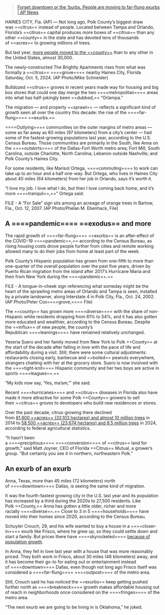 
> [Forget downtown or the ’burbs. People are moving to far-flung exurbs | AP News](https://apnews.com/article/census-exurbs-growth-moving-florida-texas-c98972d87c37faa9ceb89cfcfa07ce1d)



HAINES CITY, Fla. (AP) — Not long ago, Polk County’s biggest draw was ==citrus== instead of people. Located between Tampa and Orlando, Florida’s ==citrus== capital produces more boxes of ==citrus== than any other ==county== in the state and has devoted tens of thousands of ==acres== to growing millions of trees.

But last year, [more people moved to the ==county==](https://apnews.com/article/florida-population-growth-census-immigration-22a1d46ad275f27b4cbf45611aea2760) than to any other in the United States, almost 30,000.

The newly-constructed The Brightly Apartments rises from what was formally a ==citrus== ====grove==== nearby Haines City, Florida Saturday, Oct. 5, 2024. (AP Photo/Mike Schneider)

Bulldozed ==citrus== groves in recent years made way for housing and big box stores that could one day merge the two ====metropolitan==== areas into what has half-jokingly been ==dubbed,== “Orlampa.”

The migration — and property ==sprawl== — reflects a significant kind of growth seen all over the country this decade: the rise of the ====far-flung==== ==exurbs.==

====Outlying==== communities on the outer margins of metro areas — some as far away as 60 miles (97 kilometers) from a city’s center — had some of the fastest-growing populations last year, according to the U.S. Census Bureau. Those communities are primarily in the South, like Anna on the ====outskirts==== of the Dallas-Fort Worth metro area; Fort Mill, South Carolina, outside Charlotte, North Carolina; Lebanon outside Nashville; and Polk County’s Haines City.

For some residents, like Marisol Ortega, ====commuting==== to work can take up to an hour and a half one-way. But Ortega, who lives in Haines City about 40 miles (64 kilometers) from her job in Orlando, says it’s worth it.

“I love my job. I love what I do, but then I love coming back home, and it’s more ====tranquil==,==” Ortega said.

FILE - A “For Sale” sign sits among an acreage of orange trees in Bartow, Fla., Oct. 12, 2007. (AP Photo/Phelan M. Ebenhack, File)

## A ====pandemic==== ==exodus== and more

The rapid growth of ====far-flung==== ==exurbs== is an after-effect of the COVID-19 ====pandemic==,== according to the Census Bureau, as rising housing costs drove people further from cities and remote working allowed many to do their jobs from home at least part of the week.

Polk County’s Hispanic population has grown from one-fifth to more than one-quarter of the overall population over the past five years, driven by Puerto Rican migration from the island after 2017’s Hurricane Maria and then from New York during the ====pandemic==.==

FILE - A tongue-in-cheek sign referencing what someday might be the heart of the sprawling metro areas of Orlando and Tampa is seen, installed by a private landowner, along Interstate 4 in Polk City, Fla., Oct. 24, 2002. (AP Photo/Peter Cos====grove,==== File)

The ==county== has grown more ====diverse==== with the share of non-Hispanic white residents dropping from 61% to 54%, and it has also gotten more educated and wealthier, according to the Census Bureau. Despite the ==influx== of new people, the county’s Republican ====leanings==== have remained relatively unchanged.

Yeseria Suero and her family moved from New York to Polk ==County== at the start of the decade after falling in love with the pace of life and affordability during a visit. Still, there were some cultural adjustments: restaurants closing early, barbecue and ==boiled== peanuts everywhere, strangers chatting with her at the grocery store. Suero is now involved with the ====tight-knit==== Hispanic community and her two boys are active in sports ====leagues==.==

“My kids now say, ‘Yes, ma’am,’” she said.

Recent ====hurricanes==== and ==citrus== diseases in Florida also have made it more attractive for some Polk ==County== growers to sell their ==citrus== groves to developers who build new residences or stores.

Over the past decade, citrus-growing there declined from [81,800 ==acres== (33,103 hectares) and almost 10 million trees](https://www.nass.usda.gov/Statistics_by_State/Florida/Publications/Citrus/Citrus_Statistics/2013-14/fcs1314.pdf) in 2014 to [58,500 ==acres== (23,674 hectares) and 8.5 million trees](https://www.nass.usda.gov/Statistics_by_State/Florida/Publications/Citrus/Commercial_Citrus_Inventory/Commercial_Citrus_Inventory_Prelim/ccipr24.pdf) in 2024, according to federal agricultural statistics.

“It hasn’t been a ====precipitous==== ====conversion==== of ==citrus== land for growth,” said Matt Joyner, CEO of Florida ==Citrus== Mutual, a grower’s group. “But certainly you see it in northern, northeastern Polk.”

## An exurb of an exurb

Anna, Texas, more than 45 miles (72 kilometers) north of ====downtown==== Dallas, is seeing the same kind of migration.

It was the fourth-fastest growing city in the U.S. last year and its population has increased by a third during the 2020s to 27,500 residents. Like Polk ==County,== Anna has gotten a little older, richer and more racially ====diverse==.== Close to 3 in 5 ====households==== have moved into their homes since 2020, according to the Census Bureau.

Schuyler Crouch, 29, and his wife wanted to buy a house in a ====closer-in==== exurb like Frisco, where he grew up, so they could settle down and start a family. But prices there have ====skyrocketed==== [because of population growth](https://apnews.com/article/dallas-cowboys-sports-india-texas-c66b2f9869917585b5e47e404ac312c1).

In Anna, they fell in love last year with a house that was more reasonably priced. They both work in Frisco, about 30 miles (48 kilometers) away, and it has become their go-to for eating out or entertainment instead of ====downtown==== Dallas, even though not long ago Frisco itself was considered a ====far-flung==== ====outpost==== of the metro area.

Still, Crouch said he has noticed the ==exurbs== keep getting pushed further north as ====breakneck==== growth makes affordable housing out of reach in neighborhoods once considered on the ====fringes==== of the metro area.

“The next exurb we are going to be living in is Oklahoma,” he joked.